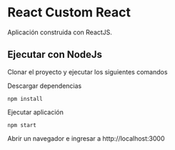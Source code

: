 
# React Custom React


Aplicación construida con ReactJS.


## Ejecutar con NodeJs

Clonar el proyecto y ejecutar los siguientes comandos

Descargar dependencias

```shell
npm install
```

Ejecutar aplicación

```shell
npm start
```


Abrir un navegador e ingresar a http://localhost:3000
